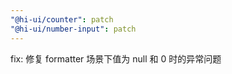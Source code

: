```yaml
---
"@hi-ui/counter": patch
"@hi-ui/number-input": patch
---
```


fix: 修复 formatter 场景下值为 null 和 0 时的异常问题
